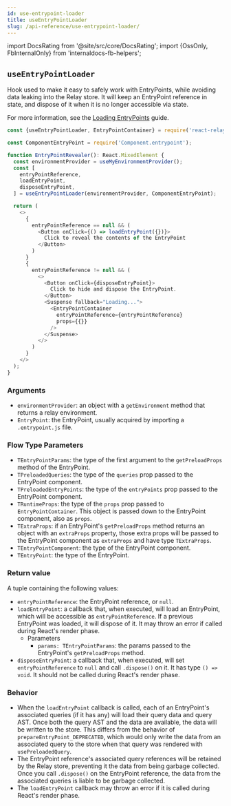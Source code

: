 ```yaml
---
id: use-entrypoint-loader
title: useEntryPointLoader
slug: /api-reference/use-entrypoint-loader/
---
```


import DocsRating from '@site/src/core/DocsRating';
import {OssOnly, FbInternalOnly} from 'internaldocs-fb-helpers';

## `useEntryPointLoader`

Hook used to make it easy to safely work with EntryPoints, while avoiding data leaking into the Relay store. It will keep an EntryPoint reference in state, and dispose of it when it is no longer accessible via state.

<FbInternalOnly>

For more information, see the [Loading EntryPoints](https://www.internalfb.com/intern/wiki/Relay/Guides/entry-points/#loading-entrypoints) guide.

</FbInternalOnly>

```js
const {useEntryPointLoader, EntryPointContainer} = require('react-relay');

const ComponentEntryPoint = require('Component.entrypoint');

function EntryPointRevealer(): React.MixedElement {
  const environmentProvider = useMyEnvironmentProvider();
  const [
    entryPointReference,
    loadEntryPoint,
    disposeEntryPoint,
  ] = useEntryPointLoader(environmentProvider, ComponentEntryPoint);

  return (
    <>
      {
        entryPointReference == null && (
          <Button onClick={() => loadEntryPoint({})}>
            Click to reveal the contents of the EntryPoint
          </Button>
        )
      }
      {
        entryPointReference != null && (
          <>
            <Button onClick={disposeEntryPoint}>
              Click to hide and dispose the EntryPoint.
            </Button>
            <Suspense fallback="Loading...">
              <EntryPointContainer
                entryPointReference={entryPointReference}
                props={{}}
              />
            </Suspense>
          </>
        )
      }
    </>
  );
}
```

### Arguments

* `environmentProvider`: an object with a `getEnvironment` method that returns a relay environment.
* `EntryPoint`: the EntryPoint, usually acquired by importing a `.entrypoint.js` file.

### Flow Type Parameters

* `TEntryPointParams`: the type of the first argument to the `getPreloadProps` method of the EntryPoint.
* `TPreloadedQueries`: the type of the `queries` prop passed to the EntryPoint component.
* `TPreloadedEntryPoints`: the type of the `entryPoints` prop passed to the EntryPoint component.
* `TRuntimeProps`: the type of the `props` prop passed to `EntryPointContainer`. This object is passed down to the EntryPoint component, also as `props`.
* `TExtraProps`: if an EntryPoint's `getPreloadProps` method returns an object with an `extraProps` property, those extra props will be passed to the EntryPoint component as `extraProps` and have type `TExtraProps`.
* `TEntryPointComponent`: the type of the EntryPoint component.
* `TEntryPoint`: the type of the EntryPoint.

### Return value

A tuple containing the following values:

* `entryPointReference`: the EntryPoint reference, or `null`.
* `loadEntryPoint`: a callback that, when executed, will load an EntryPoint, which will be accessible as `entryPointReference`. If a previous EntryPoint was loaded, it will dispose of it. It may throw an error if called during React's render phase.
    * Parameters
        * `params: TEntryPointParams`: the params passed to the EntryPoint's `getPreloadProps` method.
* `disposeEntryPoint`: a callback that, when executed, will set `entryPointReference` to `null` and call `.dispose()` on it. It has type `() => void`. It should not be called during React's render phase.

### Behavior

* When the `loadEntryPoint` callback is called, each of an EntryPoint's associated queries (if it has any) will load their query data and query AST. Once both the query AST and the data are available, the data will be written to the store. This differs from the behavior of `prepareEntryPoint_DEPRECATED`, which would only write the data from an associated query to the store when that query was rendered with `usePreloadedQuery`.
* The EntryPoint reference's associated query references will be retained by the Relay store, preventing it the data from being garbage collected. Once you call `.dispose()` on the EntryPoint reference, the data from the associated queries is liable to be garbage collected.
* The `loadEntryPoint` callback may throw an error if it is called during React's render phase.


<DocsRating />
